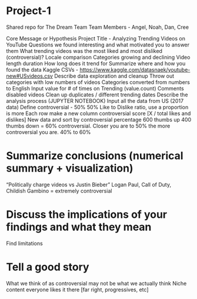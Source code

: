 # Project-1
Shared repo for The Dream Team
Team Members - Angel, Noah, Dan, Cree

Core Message or Hypothesis
Project Title - Analyzing Trending Videos on YouTube
Questions we found interesting and what motivated you to answer them
What trending videos was the most liked and most disliked (controversial)?
Locale comparison
Categories growing and declining
Video length duration
How long does it trend for
Summarize where and how you found the data 
Kaggle CSVs - https://www.kaggle.com/datasnaek/youtube-new#USvideos.csv
Describe data exploration and cleanup 
Throw out categories with low numbers of videos
Categories converted from numbers to English
Input value for # of times on Trending (value.count)
Comments disabled videos
Clean up duplicates / different trending dates
Describe the analysis process (JUPYTER NOTEBOOK)
Input all the data from US (2017 data)
Define controversial - 50% 50% Like to Dislike ratio, use a proportion is more 
Each row make a new column controversial score [X / total likes and dislikes]
New data and sort by controversial percentage 600 thumbs up 400 thumbs down = 60% controversial. Closer you are to 50% the more controversial you are. 40% to 60%

# Summarize conclusions (numerical summary + visualization)
“Politically charge videos vs Justin Bieber”
Logan Paul, Call of Duty, Childish Gambino = extremely controversial

# Discuss the implications of your findings and what they mean
Find limitations

# Tell a good story
What we think of as controversial may not be what we actually think 
Niche content everyone likes it there [far right, progressives, etc]

